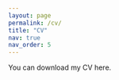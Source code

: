 ```yaml
---
layout: page
permalink: /cv/
title: "CV"
nav: true
nav_order: 5
---
```


<p>
  You can download my CV <a href="/assets/files/Swanson_CV.pdf" target="_blank">here</a>.
</p>

<style>
a { text-decoration: none; }
a:hover { text-decoration: underline; }
</style>
